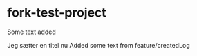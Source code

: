 # fork-test-project

Some text added

Jeg sætter en titel nu
Added some text from feature/createdLog
